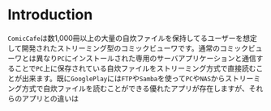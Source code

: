 Introduction
==============

`ComicCafe`は数1,000冊以上の大量の自炊ファイルを保持してるユーザーを想定して開発されたストリーミング型のコミックビューワです。通常のコミックビューワとは異なり`PC`にインストールされた専用のサーバアプリケーションと通信することで`PC`上に保存されている自炊ファイルをストリーミング方式で直接読むことが出来ます。既に`GooglePlay`には`FTP`や`Samba`を使って`PC`や`NAS`からストリーミング方式で自炊ファイルを読むことができる優れたアプリが存在しますが、それらのアプリとの違いは